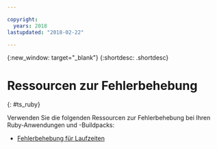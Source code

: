 ```yaml
---

copyright:
  years: 2018
lastupdated: "2018-02-22"

---
```


{:new_window: target="_blank"}
{:shortdesc: .shortdesc}

# Ressourcen zur Fehlerbehebung
{: #ts_ruby}

Verwenden Sie die folgenden Ressourcen zur Fehlerbehebung bei Ihren Ruby-Anwendungen und -Buildpacks:

* [Fehlerbehebung für Laufzeiten](../common/ts_runtimes.html#runtimes)
